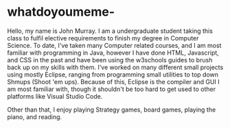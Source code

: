 # whatdoyoumeme-
Hello, my name is John Murray. I am a undergraduate student taking this
class to fulfil elective requirements to finish my degree in Computer
Science. To date, I've taken many Computer related courses, and I am 
most familiar with programming in Java, however I have done HTML, 
Javascript, and CSS in the past and have been using the 
w3schools guides to brush back up on my skills with them. I've worked 
on many different small projects using mostly Eclipse, ranging from
programming small utilities to top down Shmups (Shoot 'em ups). Because 
of this, Eclipse is the compiler and GUI I am most familiar with, though it shouldn't be too hard to get used to other platforms like Visual Studio Code.

Other than that, I enjoy playing Strategy games, board games, playing the piano, and reading. 